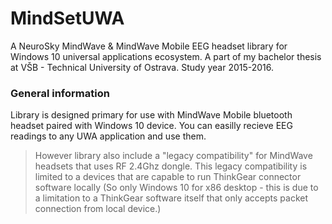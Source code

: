 # MindSetUWA
A NeuroSky MindWave &amp; MindWave Mobile EEG headset library for Windows 10 universal applications ecosystem. 
A part of my bachelor thesis at VŠB - Technical University of Ostrava. Study year 2015-2016.

### General information
Library is designed primary for use with MindWave Mobile bluetooth headset paired with Windows 10 device. You can easilly recieve EEG readings to any UWA application and use them.
> However library also include a "legacy compatibility" for MindWave headsets that uses RF 2.4Ghz dongle. This legacy compatibility is limited to a devices that are capable to run ThinkGear connector software locally (So only Windows 10 for x86 desktop - this is due to a limitation to a ThinkGear software itself that only accepts packet connection from local device.)



